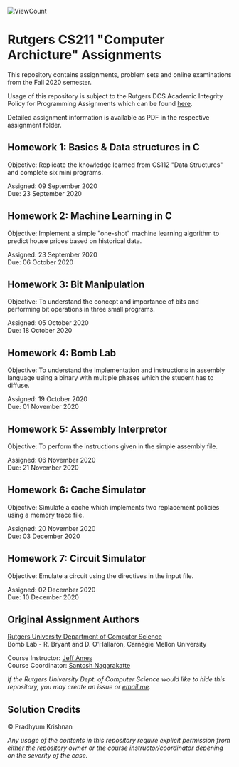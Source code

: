 ![ViewCount](https://views.whatilearened.today/views/github/pradhyumk/cs211.svg)

# Rutgers CS211 "Computer Archicture" Assignments  
This repository contains assignments, problem sets and online examinations from the Fall 2020 semester.

Usage of this repository is subject to the Rutgers DCS Academic Integrity Policy for Programming Assignments which can be found [here](https://www.cs.rutgers.edu/academics/undergraduate/academic-integrity-policy/programming-assignments).

Detailed assignment information is available as PDF in the respective assignment folder.

## Homework 1: Basics & Data structures in C
Objective: Replicate the knowledge learned from CS112 "Data Structures" and complete six mini programs.

Assigned: 09 September 2020  
Due: 23 September 2020  

## Homework 2: Machine Learning in C
Objective: Implement a simple "one-shot" machine learning algorithm to predict house prices based on historical data.

Assigned: 23 September 2020  
Due: 06 October 2020  

## Homework 3: Bit Manipulation
Objective: To understand the concept and importance of bits and performing bit operations in three small programs.

Assigned: 05 October 2020  
Due: 18 October 2020  

## Homework 4: Bomb Lab
Objective: To understand the implementation and instructions in assembly language using a binary with multiple phases which the student has to diffuse. 

Assigned: 19 October 2020  
Due: 01 November 2020  

## Homework 5: Assembly Interpretor
Objective: To perform the instructions given in the simple assembly file.

Assigned: 06 November 2020  
Due: 21 November 2020  

## Homework 6: Cache Simulator
Objective: Simulate a cache which implements two replacement policies using a memory trace file.

Assigned: 20 November 2020  
Due: 03 December 2020  

## Homework 7: Circuit Simulator
Objective: Emulate a circuit using the directives in the input file.

Assigned: 02 December 2020  
Due: 10 December 2020  

## Original Assignment Authors
[Rutgers University Department of Computer Science](https://www.cs.rutgers.edu/)  
Bomb Lab - R. Bryant and D. O'Hallaron, Carnegie Mellon University  

Course Instructor: [Jeff Ames](mailto:jca105@cs.rutgers.edu)  
Course Coordinator: [Santosh Nagarakatte](mailto:santosh.nagarakatte@cs.rutgers.edu)  

*If the Rutgers University Dept. of Computer Science would like to hide this repository, you may create an issue or [email me](mailto:pradhyum.krishnan@rutgers.edu).*

## Solution Credits
© Pradhyum Krishnan  

*Any usage of the contents in this repository require explicit permission from either the repository owner or the course instructor/coordinator depening on the severity of the case.*

